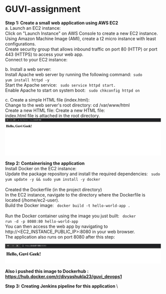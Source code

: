 # GUVI-assignment
<b> Step 1:  Create a small web application using AWS EC2 </b> \
a.  Launch an EC2 instance: \
    Click on "Launch Instance" on AWS Console to create a new EC2 instance. \
    Using Amazon Machine Image (AMI), create a t2 micro instance with least configurations.\
    Create security group that allows inbound traffic on port 80 (HTTP) or port 443 (HTTPS) to access your web app. \
    Connect to your EC2 instance: 

b. Install a web server: \
    Install Apache web server by running the following command:<code> sudo yum install httpd -y </code> \
    Start the Apache service: <code> sudo service httpd start. </code> \
    Enable Apache to start on system boot: <code> sudo chkconfig httpd on </code>

c. Create a simple HTML file (index.html): \
    Change to the web server's root directory: cd /var/www/html \
    Create a new HTML file: Create a new HTML file: \
    index.html file is attached in the root directory. \
    ![Screenshot](web-server.png) 

<b> Step 2: Containerising the application </b> \
    Install Docker on the EC2 instance: \
    Update the package repository and install the required dependencies: <code> sudo yum update -y && sudo yum install -y docker </code> \
    Created the Dockerfile (in the project directory) \
    In the EC2 instance, navigate to the directory where the Dockerfile is located  (/home/ec2-user). \
    Build the Docker image: <code> docker build -t hello-world-app . </code> \
    Run the Docker container using the image you just built: <code> docker run -d -p 8080:80 hello-world-app </code> \
    You can then access the web app by navigating to http://<EC2_INSTANCE_PUBLIC_IP>:8080 in your web browser. \
    The application also runs on port 8080 after this step: 
    
![Screenshot](Dockerised-application.png)

<b> Also i pushed this image to Dockerhub : https://hub.docker.com/r/divyashukla23/guvi_devops1 </b>

<b> Step 3: Creating Jenkins pipeline for this application </b> \







 



